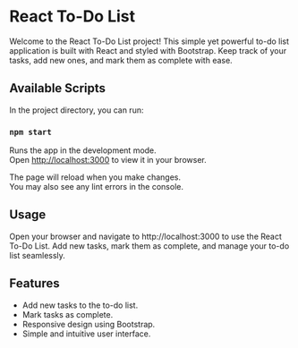 # React To-Do List

Welcome to the React To-Do List project! This simple yet powerful to-do list application is built with React and styled with Bootstrap. Keep track of your tasks, add new ones, and mark them as complete with ease.

## Available Scripts

In the project directory, you can run:

### `npm start`

Runs the app in the development mode.\
Open [http://localhost:3000](http://localhost:3000) to view it in your browser.

The page will reload when you make changes.\
You may also see any lint errors in the console.

## Usage

Open your browser and navigate to http://localhost:3000 to use the React To-Do List. Add new tasks, mark them as complete, and manage your to-do list seamlessly.

## Features

* Add new tasks to the to-do list.
* Mark tasks as complete.
* Responsive design using Bootstrap.
* Simple and intuitive user interface.